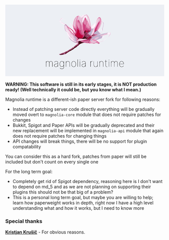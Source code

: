 <img src="assets/magnolia-runtime.png" title="magnolia runtime" alt="magnolia runtime">

**WARNING: This software is still in its early stages, it is NOT production ready! (Well technically it could be, but you know what I mean.)**

Magnolia runtime is a different-ish paper server fork for following reasons:
* Instead of patching server code directly everything will be gradually moved overt to `magnolia-core` module that does not require patches for changes
* Bukkit, Spigot and Paper APIs will be gradually deprecated and their new replacement will be implemented in `magnolia-api` module that again does not require patches for changing things
* API changes will break things, there will be no support for plugin compatability

You can consider this as a hard fork, patches from paper will still be included but don't count on every single one

For the long term goal:
* Completely get rid of Spigot dependency, reasoning here is I don't want to depend on md_5 and as we are not planning on supporting their plugins this should not be that big of a problem?
* This is a personal long term goal, but maybe you are willing to help; learn how paperweight works in depth, right now I have a high level understanding what and how it works, but I need to know more

### Special thanks

**[Kristjan Krušič](https://github.com/krusic22)** - For obvious reasons.